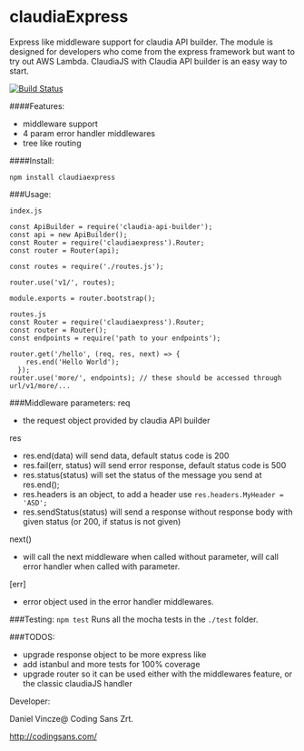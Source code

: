 # claudiaExpress
Express like middleware support for claudia API builder. The module is designed for developers who come from the express framework but want to try out AWS Lambda. ClaudiaJS with Claudia API builder is an easy way to start.

[![Build Status](https://travis-ci.org/vinczedani/claudiaExpress.svg?branch=master)](https://travis-ci.org/vinczedani/claudiaExpress)

####Features:
- middleware support
- 4 param error handler middlewares
- tree like routing

####Install:
```
npm install claudiaexpress
```
###Usage:

```
index.js

const ApiBuilder = require('claudia-api-builder');
const api = new ApiBuilder();
const Router = require('claudiaexpress').Router;
const router = Router(api);

const routes = require('./routes.js');

router.use('v1/', routes);

module.exports = router.bootstrap();

routes.js
const Router = require('claudiaexpress').Router;
const router = Router();
const endpoints = require('path to your endpoints');

router.get('/hello', (req, res, next) => {
    res.end('Hello World');
  });
router.use('more/', endpoints); // these should be accessed through url/v1/more/...
```
###Middleware parameters:
req
- the request object provided by claudia API builder

res
- res.end(data) will send data, default status code is 200
- res.fail(err, status) will send error response, default status code is 500
- res.status(status) will set the status of the message you send at res.end();
- res.headers is an object, to add a header use `res.headers.MyHeader = 'ASD';`
- res.sendStatus(status) will send a response without response body with given status (or 200, if status is not given)

next()
- will call the next middleware when called without parameter, will call error handler when called with parameter.

[err]
- error object used in the error handler middlewares.

###Testing:
`npm test`
Runs all the mocha tests in the `./test` folder.

###TODOS:
- upgrade response object to be more express like
- add istanbul and more tests for 100% coverage
- upgrade router so it can be used either with the middlewares feature, or the classic claudiaJS handler

Developer:

Daniel Vincze@
Coding Sans Zrt.

http://codingsans.com/

